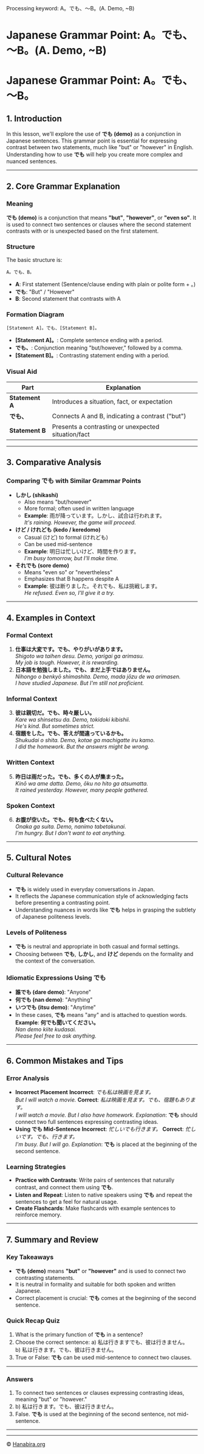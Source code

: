 Processing keyword: A。でも、～B。(A. Demo, ~B)
# Japanese Grammar Point: A。でも、～B。(A. Demo, ~B)
# Japanese Grammar Point: A。でも、～B。
## 1. Introduction
In this lesson, we'll explore the use of **でも (demo)** as a conjunction in Japanese sentences. This grammar point is essential for expressing contrast between two statements, much like "but" or "however" in English. Understanding how to use **でも** will help you create more complex and nuanced sentences.

---
## 2. Core Grammar Explanation
### Meaning
**でも (demo)** is a conjunction that means **"but"**, **"however"**, or **"even so"**. It is used to connect two sentences or clauses where the second statement contrasts with or is unexpected based on the first statement.
### Structure
The basic structure is:
```
A。でも、B。
```
- **A**: First statement (Sentence/clause ending with plain or polite form + 。)
- **でも**: "But" / "However"
- **B**: Second statement that contrasts with A
### Formation Diagram
```plaintext
[Statement A]。でも、[Statement B]。
```
- **[Statement A]。**: Complete sentence ending with a period.
- **でも、**: Conjunction meaning "but/however," followed by a comma.
- **[Statement B]。**: Contrasting statement ending with a period.
### Visual Aid
| Part             | Explanation                                           |
|------------------|-------------------------------------------------------|
| **Statement A**  | Introduces a situation, fact, or expectation          |
| **でも、**       | Connects A and B, indicating a contrast ("but")        |
| **Statement B**  | Presents a contrasting or unexpected situation/fact   |
---
## 3. Comparative Analysis
### Comparing **でも** with Similar Grammar Points
- **しかし (shikashi)**
  - Also means "but/however"
  - More formal; often used in written language
  - **Example**: 雨が降っています。しかし、試合は行われます。  
    *It's raining. However, the game will proceed.*
- **けど / けれども (kedo / keredomo)**
  - Casual (けど) to formal (けれども)
  - Can be used mid-sentence
  - **Example**: 明日は忙しいけど、時間を作ります。  
    *I'm busy tomorrow, but I'll make time.*
- **それでも (sore demo)**
  - Means "even so" or "nevertheless"
  - Emphasizes that B happens despite A
  - **Example**: 彼は断りました。それでも、私は挑戦します。  
    *He refused. Even so, I'll give it a try.*
---
## 4. Examples in Context
### Formal Context
1. **仕事は大変です。でも、やりがいがあります。**  
   *Shigoto wa taihen desu. Demo, yarigai ga arimasu.*  
   *My job is tough. However, it is rewarding.*
2. **日本語を勉強しました。でも、まだ上手ではありません。**  
   *Nihongo o benkyō shimashita. Demo, mada jōzu de wa arimasen.*  
   *I have studied Japanese. But I'm still not proficient.*
### Informal Context
3. **彼は親切だ。でも、時々厳しい。**  
   *Kare wa shinsetsu da. Demo, tokidoki kibishii.*  
   *He's kind. But sometimes strict.*
4. **宿題をした。でも、答えが間違っているかも。**  
   *Shukudai o shita. Demo, kotae ga machigatte iru kamo.*  
   *I did the homework. But the answers might be wrong.*
### Written Context
5. **昨日は雨だった。でも、多くの人が集まった。**  
   *Kinō wa ame datta. Demo, ōku no hito ga atsumatta.*  
   *It rained yesterday. However, many people gathered.*
### Spoken Context
6. **お腹が空いた。でも、何も食べたくない。**  
   *Onaka ga suita. Demo, nanimo tabetakunai.*  
   *I'm hungry. But I don't want to eat anything.*
---
## 5. Cultural Notes
### Cultural Relevance
- **でも** is widely used in everyday conversations in Japan.
- It reflects the Japanese communication style of acknowledging facts before presenting a contrasting point.
- Understanding nuances in words like **でも** helps in grasping the subtlety of Japanese politeness levels.
### Levels of Politeness
- **でも** is neutral and appropriate in both casual and formal settings.
- Choosing between **でも**, **しかし**, and **けど** depends on the formality and the context of the conversation.
### Idiomatic Expressions Using **でも**
- **誰でも (dare demo)**: "Anyone"
- **何でも (nan demo)**: "Anything"
- **いつでも (itsu demo)**: "Anytime"
- In these cases, **でも** means "any" and is attached to question words.
**Example**: **何でも聞いてください。**  
*Nan demo kiite kudasai.*  
*Please feel free to ask anything.*
---
## 6. Common Mistakes and Tips
### Error Analysis
- **Incorrect Placement**
  **Incorrect**: *でも私は映画を見ます。*  
  *But I will watch a movie.*
  **Correct**: *私は映画を見ます。でも、宿題もあります。*  
  *I will watch a movie. But I also have homework.*
  *Explanation*: **でも** should connect two full sentences expressing contrasting ideas.
- **Using **でも** Mid-Sentence**
  **Incorrect**: *忙しいでも行きます。*
  **Correct**: *忙しいです。でも、行きます。*  
  *I'm busy. But I will go.*
  *Explanation*: **でも** is placed at the beginning of the second sentence.
### Learning Strategies
- **Practice with Contrasts**: Write pairs of sentences that naturally contrast, and connect them using **でも**.
- **Listen and Repeat**: Listen to native speakers using **でも** and repeat the sentences to get a feel for natural usage.
- **Create Flashcards**: Make flashcards with example sentences to reinforce memory.
---
## 7. Summary and Review
### Key Takeaways
- **でも (demo)** means **"but"** or **"however"** and is used to connect two contrasting statements.
- It is neutral in formality and suitable for both spoken and written Japanese.
- Correct placement is crucial: **でも** comes at the beginning of the second sentence.
### Quick Recap Quiz
1. What is the primary function of **でも** in a sentence?
2. Choose the correct sentence:
   a) 私は行きますでも、彼は行きません。  
   b) 私は行きます。でも、彼は行きません。
3. True or False: **でも** can be used mid-sentence to connect two clauses.
---
### Answers
1. To connect two sentences or clauses expressing contrasting ideas, meaning "but" or "however."
2. b) 私は行きます。でも、彼は行きません。
3. False. **でも** is used at the beginning of the second sentence, not mid-sentence.
---


---

© [Hanabira.org](https://hanabira.org)
